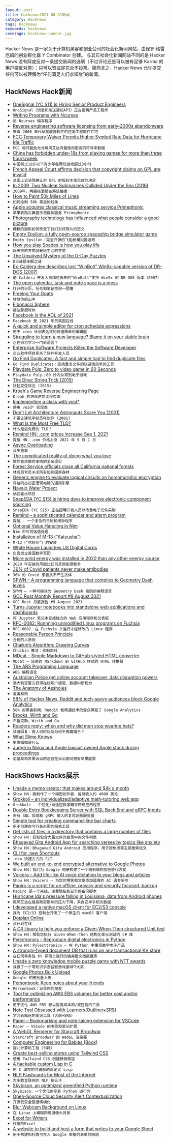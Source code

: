```yaml
---
layout: post
title: Hacknews2021-08-31新闻
category: Hacknews
tags: hacknews
keywords: hacknews
coverage: hacknews-banner.jpg
---
```


Hacker News 是一家关于计算机黑客和创业公司的社会化新闻网站，由保罗·格雷厄姆的创业孵化器 Y Combinator 创建。
与其它社会化新闻网站不同的是 Hacker News 没有踩或反对一条提交新闻的选项（不过评论还是可以被有足够 Karma 的用户投反对票）；只可以赞或是完全不投票。简而言之，Hacker News 允许提交任何可以被理解为“任何满足人们求知欲”的新闻。

## HackNews Hack新闻


- [OneSignal (YC S11) Is Hiring Senior Product Engineers](https://onesignal.com/careers/b824ffc4-ac55-4744-b7d8-b5ace6272e96)
- `OneSignal（消息和推送通知API）正在招聘产品工程师`
- [Writing Programs with Ncurses](https://invisible-island.net/ncurses/ncurses-intro.html)
- `用 Ncurses 编写程序`
- [Reverse engineering software licensing from early-2000s abandonware](https://yingtongli.me/blog/2021/08/29/drm5-1.html)
- `来自 2000 年代早期废弃软件的逆向工程软件许可`
- [FCC Temporary Waiver Permits Higher Symbol Rate Data for Hurricane Ida Traffic](http://www.arrl.org/news/view/fcc-grants-temporary-waiver-to-permit-higher-symbol-rate-data-transmissions-for-hurricane-ida-traffi)
- `FCC 临时豁免允许飓风艾达流量使用更高的符号率数据`
- [China has forbidden under-18s from playing games for more than three hours/week](https://www.reuters.com/world/china/china-rolls-out-new-rules-minors-online-gaming-xinhua-2021-08-30/)
- `中国禁止18岁以下青少年每周玩游戏超过3小时`
- [French Appeal Court affirms decision that copyright claims on GPL are invalid](https://thehftguy.com/2021/08/30/french-appeal-court-affirms-decision-that-copyright-claims-on-gpl-are-invalid-must-be-enforced-via-contractual-dispute/)
- `法国上诉法院确认对 GPL 的版权主张无效的决定`
- [In 2009, Two Nuclear Submarines Collided Under the Sea (2016)](https://nationalinterest.org/blog/the-buzz/2009-two-nuclear-submarines-collided-under-the-sea-they-were-18690)
- `2009年，两艘核潜艇在海底相撞`
- [How to Paint 50k Miles of Lines](https://www.nytimes.com/interactive/2021/08/26/arts/design/road-lines.html)
- `如何绘制 50k 英里的线条`
- [Apple acquires classical music streaming service Primephonic](https://www.apple.com/newsroom/2021/08/apple-acquires-classical-music-streaming-service-primephonic/)
- `苹果收购古典音乐流媒体服务 Primephonic`
- [Photography technology has influenced what people consider a good picture](https://www.collectorsweekly.com/articles/bad-photography-and-good-pictures/)
- `糟糕的摄影如何改变了我们对好照片的定义`
- [Empty Epsilon: a fully open-source spaceship bridge simulator game](https://daid.github.io/EmptyEpsilon/)
- `Empty Epsilon：完全开源的飞船桥模拟器游戏`
- [How you play Spades is how you play life](https://pudding.cool/2021/08/spades)
- `玩黑桃的方式就是玩生活的方式`
- [The Unsolved Mystery of the D-Day Puzzles](https://www.history.co.uk/articles/the-unsolved-mystery-of-the-d-day-puzzles)
- `D日谜题未解之谜`
- [Ex-Caldera dev describes lost “WinBolt” Win9x-capable version of DR-DOS (2007)](https://msfn.org/board/topic/109018-windows-98-in-dr-dos/?tab=comments#comment-721209)
- `前 Caldera 开发人员描述丢失的“WinBolt”支持 Win9x 的 DR-DOS 版本（2007）`
- [The open calendar, task and note space is a mess](https://stevenvanbael.com/open-calendar-task-space-is-a-mess)
- `打开的日历、任务和笔记空间一团糟`
- [Freeing Your Goats](https://hyperthings.garden/posts/2021-08-30/freeing-your-goats.html)
- `释放你的山羊`
- [Fibonacci Sphere](http://extremelearning.com.au/how-to-evenly-distribute-points-on-a-sphere-more-effectively-than-the-canonical-fibonacci-lattice/)
- `斐波那契球体`
- [Facebook Is the AOL of 2021](https://www.zdnet.com/article/facebook-is-the-aol-of-2021/)
- `Facebook 是 2021 年的美国在线`
- [A quick and simple editor for cron schedule expressions](https://crontab.guru/)
- `用于 cron 计划表达式的快速简单的编辑器`
- [Struggling to learn a new language? Blame it on your stable brain](https://www.ucsf.edu/news/2021/08/421316/struggling-learn-new-language-blame-it-your-stable-brain)
- `正在努力学习一门新语言？`
- [Enterprise Software Projects Killed the Software Developer](https://javahippie.net/software/business/2021/08/30/enterprise-software-killed-the-developer.html)
- `企业软件项目扼杀了软件开发人员`
- [Go Find Duplicates: A fast and simple tool to find duplicate files](https://github.com/m-manu/go-find-duplicates)
- `Go Find Duplicates：查找重复文件的快速而简单的工具`
- [Playdate Pulp: Zero to video game in 60 Seconds](https://www.gamedeveloper.com/console/playdate-pulp-zero-to-video-game-in-60-seconds)
- `Playdate Pulp：60 秒内从零到电子游戏`
- [The Dirac String Trick (2015)](http://ariwatch.com/VS/Algorithms/DiracStringTrick.htm)
- `狄拉克弦戏法 (2015)`
- [Kroah's Game Reverse Engineering Page](http://bringerp.free.fr/RE/index.php5)
- `Kroah 的游戏逆向工程页面`
- [Implementing a class with void*](http://web.eecs.utk.edu/~jplank/plank/classes/cs140/Notes/Running_Times/voidstar.html)
- `使用 void* 实现类`
- [Don’t Let Architecture Astronauts Scare You (2001)](https://www.joelonsoftware.com/2001/04/21/dont-let-architecture-astronauts-scare-you/)
- `不要让建筑宇航员吓到你 (2001)`
- [What Is the Most Free TLD?](https://slc.is/#The%20Best%20TLD%20is%20Not%20.com)
- `什么是最免费的 TLD？`
- [Remind HN: .com prices increase Sep 1, 2021](item?id=28362488)
- `提醒 HN：.com 价格上涨 2021 年 9 月 1 日`
- [Async Overloading](https://blog.yoshuawuyts.com/async-overloading/)
- `异步重载`
- [The complicated reality of doing what you love](https://www.vox.com/the-highlight/22620178/hobby-job-leisure-labor)
- `做你喜欢做的事情的复杂现实`
- [Forest Service officials close all California national forests](https://www.latimes.com/california/story/2021-08-30/officials-to-close-all-california-national-forests-a)
- `林务局官员关闭所有加州国家森林`
- [Generic engine to evaluate logical circuits on homomorphic encryption](https://github.com/virtualsecureplatform/Iyokan)
- `评估同态加密逻辑电路的通用引擎`
- [Navajo Water Project](http://uswateralliance.org/organization/navajo-water-project)
- `纳瓦霍水项目`
- [SnapEDA (YC S15) is hiring devs to improve electronic component sourcing](https://careers.snapeda.com/)
- `SnapEDA (YC S15) 正在招聘开发人员以改善电子元件采购`
- [Remind – a sophisticated calendar and alarm program](https://dianne.skoll.ca/projects/remind/)
- `提醒 - 一个复杂的日历和闹钟程序`
- [Optional Value Handling in Nim](https://peterme.net/optional-value-handling-in-nim.html)
- `Nim 中的可选值处理`
- [Installation of M-13 (“Katyusha”)](https://en.missilery.info/missile/bm13)
- `M-13（“喀秋莎”）的安装`
- [White House Launches US Digital Corps](https://www.fedscoop.com/white-house-launches-us-digital-corps/)
- `白宫成立美国数字军团`
- [More wind energy was installed in 2020 than any other energy source](https://www.energy.gov/eere/wind/articles/land-based-wind-market-report-2021-edition-released)
- `2020 年安装的风能比任何其他能源都多`
- [36% of Covid patients never make antibodies](https://wwwnc.cdc.gov/eid/article/27/9/21-1042_article)
- `36% 的 Covid 患者从不产生抗体`
- [SPWN – A programming language that compiles to Geometry Dash levels](https://github.com/Spu7Nix/SPWN-language)
- `SPWN – 一种可编译为 Geometry Dash 级别的编程语言`
- [GCC Rust Monthly Report #9 August 2021](https://thephilbert.io/2021/08/30/gcc-rust-monthly-report-9-august-2021/)
- `GCC Rust 月度报告 #9 August 2021`
- [Turns Jupyter notebooks into standalone web applications and dashboards](https://voila.readthedocs.io/en/stable/)
- `将 Jupyter 笔记本变成独立的 Web 应用程序和仪表板`
- [RFC-0082: Runnning unmodified Linux programs on Fuchsia](https://fuchsia.dev/fuchsia-src/contribute/governance/rfcs/0082_starnix?hl=en)
- `RFC-0082：在 Fuchsia 上运行未经修改的 Linux 程序`
- [Reasonable Person Principle](http://www.cs.cmu.edu/~weigand/staff/)
- `合理的人原则`
- [Chaikin’s Algorithm: Drawing Curves](https://www.bit-101.com/blog/2021/08/chaikins-algorithm-drawing-curves/)
- `Chaikin 算法：绘制曲线`
- [MDcat – Simple Markdown to GitHub styled HTML converter](https://github.com/calganaygun/MDcat)
- `MDcat – 简单的 Markdown 到 GitHub 样式的 HTML 转换器`
- [The ABS Programing Language](https://www.abs-lang.org/)
- `ABS 编程语言`
- [Australian Police get online account takeover, data disruption powers](https://www.itnews.com.au/news/police-get-online-account-takeover-data-disruption-powers-569062)
- `澳大利亚警方获得在线账户接管、数据中断权力`
- [The Anatomy of Assholes](https://scottbarrykaufman.com/the-anatomy-of-assholes/)
- `混蛋解剖`
- [58% of Hacker News, Reddit and tech-savvy audiences block Google Analytics](https://plausible.io/blog/google-analytics-adblockers-missing-data)
- `58% 的黑客新闻、Reddit 和精通技术的受众屏蔽了 Google Analytics`
- [Brooks, Wirth and Go](https://www.fredrikholmqvist.com/posts/brooks-wirth-go/)
- `布鲁克斯，Wirth and Go`
- [Readers reply: when and why did men stop wearing hats?](https://www.theguardian.com/lifeandstyle/2021/aug/29/readers-reply-when-and-why-did-men-stop-wearing-hats)
- `读者回复：男人何时以及为何不再戴帽子？`
- [What Slime Knows](https://orionmagazine.org/article/what-slime-knows/)
- `史莱姆知道什么`
- [Judge in Nokia and Apple lawsuit owned Apple stock during proceedings](https://appleinsider.com/articles/21/08/31/judge-in-nokia-and-apple-lawsuit-owned-apple-stock-during-proceedings)
- `诺基亚和苹果诉讼的法官在诉讼期间拥有苹果股票`


## HackShows Hacks展示

- [ I made a meme creator that makes around $4k a month](https://metameme.app/)
- `Show HN：我制作了一个模因创作者，每月收入约 4000 美元`
- [ Grokkoli – an individualized/adaptive math-tutoring web app](item?id=28331760)
- `Grokkoli – 个性化/自适应数学辅导网络应用程序`
- [ Double Entry Bookkeeping Server with SQL Back End and gRPC Inputs](https://github.com/darcys22/godbledger)
- `带有 SQL 后端和 gRPC 输入的复式记账服务器`
- [ Simple tool for creating command-line bar charts](https://github.com/TurkeyMcMac/barchart)
- `用于创建命令行条形图的简单工具`
- [ Get lists of files in a directory that contains a large number of files](https://github.com/catatsuy/lls)
- `Show HN：获取包含大量文件的目录中的文件列表`
- [ Bhagavad Gita Android App for searching verses by topics like anxiety](https://play.google.com/store/apps/details?id=com.grewon.searchgita)
- `Show HN：Bhagavad Gita Android 应用程序，用于按焦虑等主题搜索经文`
- [ CLI for .new Shortcuts](https://github.com/tsriram/dot-new-cli)
- `.new 快捷方式的 CLI`
- [ We built an end-to-end encrypted alternative to Google Photos](item?id=28347439)
- `Show HN：我们为 Google 相册构建了一个端到端的加密替代方案`
- [ Voicera – Add life-like AI voice dictation to your blogs and articles](https://www.voicera.co)
- `Show HN：Voicera – 为您的博客和文章添加逼真的 AI 语音听写`
- [ Papiro is a script for an offline, privacy and security focused, backup](https://github.com/dtonon/papiro)
- `Papiro 是一个离线、注重隐私和安全的备份脚本`
- [ Hurricane Ida's pressure falling in Louisiana, data from Android phones](https://static.wixstatic.com/media/d783eb_8f9355b6d471487e808d3ce1ac7e77d2~mv2.png)
- `飓风艾达在路易斯安那州的压力下降，来自安卓手机的数据`
- [ I developed a native macOS client for EC2/S3 console](item?id=28348883)
- `我为 EC2/S3 控制台开发了一个原生的 macOS 客户端`
- [ Dotplan Online](https://dotplan.online/)
- `点计划在线`
- [ A C# library to help you enforce a Given-When-Then structured Unit test](item?id=28352300)
- `Show HN：帮助您执行 Given-When-Then 结构化单元测试的 C# 库`
- [ Pylectronics – Reproduce digital electronics in Python](https://github.com/fgarci03/pylectronics)
- `Show HN：Pylecttronics – 在 Python 中重现数字电子产品`
- [ A strongly-typed document DB that runs on any transactional KV store](https://github.com/losfair/RefineDB)
- `在任何事务性 KV 存储上运行的强类型文档数据库`
- [ I made a zero knowledge mobile puzzle game with NFT awards](https://github.com/nalinbhardwaj/wordlines)
- `我做了一个零知识手游益智游戏拿NFT大奖`
- [ Google Photos Bulk Upload](https://github.com/CodeNameMPC/GPBU)
- `Google 相册批量上传`
- [ Personbook: Keep notes about your friends](https://play.google.com/store/apps/details?id=com.birohcek.personbook)
- `Personbook：记录你的朋友`
- [ Tool for optimizing AWS EBS volumes for better cost and/or performance](https://aws.amazon.com/marketplace/pp/prodview-ryzl67mmq3ghk)
- `用于优化 AWS EBS 卷以提高成本和/或性能的工具`
- [ Note Tool Obsessed with Learners(Outliner+SRS)](https://notegarden.io/)
- `学习者痴迷的笔记工具（大纲+SRS）`
- [ Paper – Bookmarking and note-taking extension for VSCode](https://github.com/Raathigesh/paper)
- `Paper – VSCode 的书签和笔记扩展`
- [ A WebGL Renderer for Starcraft Broodwar](https://www.youtube.com/watch?v=CwzkjboEbqo)
- `Starcraft Broodwar 的 WebGL 渲染器`
- [ Computer Engineering for Babies (Book)](https://computerengineeringforbabies.com)
- `婴儿计算机工程（书籍）`
- [ Create best-selling stores using Tailwind CSS](https://shuffle.dev/marketplace/tailwind-ecommerce)
- `使用 Tailwind CSS 创建畅销商店`
- [ A hackable custom Lisp in C](https://github.com/codr7/alisp)
- `用 C 编写的可破解的自定义 Lisp`
- [ NLP Flashcards for Most of the Internet](item?id=28360220)
- `大多数互联网的 NLP 抽认卡`
- [ Skybison, an optimized greenfield Python runtime](https://github.com/facebookexperimental/skybison)
- `Skybison，一个优化的全新 Python 运行时`
- [ Open-Source Cloud Security Alert Contextualization](https://github.com/dassana-io/dassana)
- `开源云安全警报情境化`
- [ Blur Webcam Background on Linux](https://github.com/jashandeep-sohi/webcam-filters)
- `在 Linux 上模糊网络摄像头背景`
- [ Excel for Writers](https://zeminary.com/)
- `作家的Excel`
- [ A website to build and host a form that writes to your Google Sheet](https://formtosheets.com/)
- `用于构建和托管可写入 Google 表格的表单的网站`

